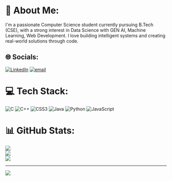 # 💫 About Me:
I'm a passionate Computer Science student currently pursuing B.Tech (CSE), with a strong interest in Data Science with GEN AI, Machine Learning, Web Development. I love building intelligent systems and creating real-world solutions through code.<br>


## 🌐 Socials:
[![LinkedIn](https://img.shields.io/badge/LinkedIn-%230077B5.svg?logo=linkedin&logoColor=white)](https://linkedin.com/in/https://www.linkedin.com/in/shreyash-thakur-512b34296/) [![email](https://img.shields.io/badge/Email-D14836?logo=gmail&logoColor=white)](mailto:shreyash10nov@gmail.com) 

# 💻 Tech Stack:
![C](https://img.shields.io/badge/c-%2300599C.svg?style=flat-square&logo=c&logoColor=white) ![C++](https://img.shields.io/badge/c++-%2300599C.svg?style=flat-square&logo=c%2B%2B&logoColor=white) ![CSS3](https://img.shields.io/badge/css3-%231572B6.svg?style=flat-square&logo=css3&logoColor=white) ![Java](https://img.shields.io/badge/java-%23ED8B00.svg?style=flat-square&logo=openjdk&logoColor=white) ![Python](https://img.shields.io/badge/python-3670A0?style=flat-square&logo=python&logoColor=ffdd54) ![JavaScript](https://img.shields.io/badge/javascript-%23323330.svg?style=flat-square&logo=javascript&logoColor=%23F7DF1E)
# 📊 GitHub Stats:
![](https://github-readme-stats.vercel.app/api?username=HackerShreyash&theme=cobalt&hide_border=false&include_all_commits=false&count_private=false)<br/>
![](https://nirzak-streak-stats.vercel.app/?user=HackerShreyash&theme=cobalt&hide_border=false)<br/>
![](https://github-readme-stats.vercel.app/api/top-langs/?username=HackerShreyash&theme=cobalt&hide_border=false&include_all_commits=false&count_private=false&layout=compact)

---
[![](https://visitcount.itsvg.in/api?id=HackerShreyash&icon=5&color=0)](https://visitcount.itsvg.in)

<!-- Proudly created with GPRM ( https://gprm.itsvg.in ) -->
